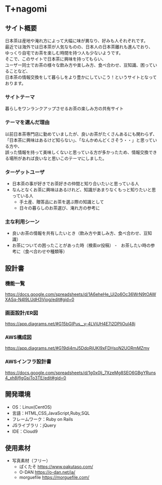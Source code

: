 # T+nagomi
## サイト概要
 日本茶は産地や淹れ方によって大幅に味が異なり、好みも人それぞれです。  
最近では海外では日本茶が人気なものの、日本人の日本茶離れも進んでおり、  
ゆっくり自宅でお茶を楽しむ時間を持つ人も少ないようです。  
そこで、このサイトで日本茶に興味を持ってもらい、  
ユーザー同士でお茶の様々な飲み方や楽しみ方、食べ合わせ、豆知識、困っていることなど、  
日本茶の情報交換をして暮らしをより豊かにしていこう！というサイトとなっております。


### サイトテーマ
暮らしをワンランクアップさせるお茶の楽しみ方の共有サイト

### テーマを選んだ理由
以前日本茶専門店に勤めていましたが、良いお茶がたくさんあるにも関わらず、  
「日本茶に興味はあるけど知らない」、「なんかめんどくさそう・・」と思っている方や、  
誤った情報を持って美味しくないと思っている方が多かったため、情報交換できる場所があれば良いなと思いこのテーマにしました。

### ターゲットユーザ
- 日本茶の事が好きでお茶好きの仲間と知り合いたいと思っている人
- なんとなくお茶に興味はあるけれど、知識があまりなくもっと知りたいと思っている人
	- 手土産、贈答品にお茶を選ぶ際の知識として
	- 日々の暮らしのお茶選び、淹れ方の参考に

### 主な利用シーン
- 良いお茶の情報を共有したいとき（飲み方や楽しみ方、食べ合わせ、豆知識）
- お茶についての困ったことがあった時（検索or投稿）
-　お茶したい時の参考に（食べ合わせや種類等）
## 設計書

### 機能一覧
https://docs.google.com/spreadsheets/d/1A6eheHe_Ui2o6Oc36WrN9tOAWXASq-N4I9LUdH3Vjog/edit#gid=0
### 画面設計/ER図
https://app.diagrams.net/#G15bGIPus__y-4LViUH4E7i2DPliOuI48j
### AWS構成図
https://app.diagrams.net/#G19di4mJ5DdoRjUKl9xFDHsoN2UORmMZmv
### AWSインフラ設計書
https://docs.google.com/spreadsheets/d/1g0x0lj_7XzeMg8SEO6GBgYRuns4_xh8jfIgGsjTo3TE/edit#gid=0

## 開発環境
- OS：Linux(CentOS)
- 言語：HTML,CSS,JavaScript,Ruby,SQL
- フレームワーク：Ruby on Rails
- JSライブラリ：jQuery
- IDE：Cloud9

## 使用素材
- 写真素材（フリー）
  - ぱくたそ https://www.pakutaso.com/
  - O-DAN https://o-dan.net/ja/
  - morguefile https://morguefile.com/
